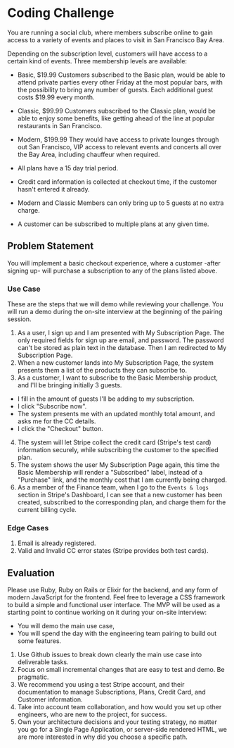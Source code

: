 # Coding Challenge

You are running a social club, where members subscribe online to gain access to
a variety of events and places to visit in San Francisco Bay Area.

Depending on the subscription level, customers will have access to a certain
kind of events. Three membership levels are available:
  - Basic, $19.99
    Customers subscribed to the Basic plan, would be able to attend private parties
    every other Friday at the most popular bars, with the possibility to bring any number of guests.
    Each additional guest costs $19.99 every month.
  - Classic, $99.99
    Customers subscribed to the Classic plan, would be able to enjoy
    some benefits, like getting ahead of the line at popular restaurants in San Francisco.    
  - Modern, $199.99
    They would have access to private lounges through out San Francisco, VIP access to relevant
    events and concerts all over the Bay Area, including chauffeur when required.

- All plans have a 15 day trial period.
- Credit card information is collected at checkout time, if the customer hasn't entered it already.
- Modern and Classic Members can only bring up to 5 guests at no extra charge.
- A customer can be subscribed to multiple plans at any given time.

## Problem Statement

You will implement a basic checkout experience, where a customer -after signing up- will
purchase a subscription to any of the plans listed above.

### Use Case

These are the steps that we will demo while reviewing your challenge. You will run a demo during the on-site interview at the beginning of the pairing session.

1. As a user, I sign up and I am presented with My Subscription Page. The only required
fields for sign up are email, and password. The password can't be stored as plain text in the database. Then I am redirected to My Subscription Page.
2. When a new customer lands into My Subscription Page, the system presents them a list of
the products they can subscribe to.
3. As a customer, I want to subscribe to the Basic Membership product, and I'll be bringing initially 3 guests.
  - I fill in the amount of guests I'll be adding to my subscription.
  - I click "Subscribe now".
  - The system presents me with an updated monthly total amount, and asks me for the CC details.
  - I click the "Checkout" button.
4. The system will let Stripe collect the credit card (Stripe's test card) information securely, while subscribing the customer to the specified plan.
5. The system shows the user My Subscription Page again, this time the Basic Membership will render a "Subscribed" label, instead of a "Purchase" link, and the monthly cost that I am currently being charged.
6. As a member of the Finance team, when I go to the `Events & logs` section in Stripe's Dashboard,
I can see that a new customer has been created, subscribed to the corresponding plan, and charge them
for the current billing cycle.

### Edge Cases
1. Email is already registered.
2. Valid and Invalid CC error states (Stripe provides both test cards).

## Evaluation

Please use Ruby, Ruby on Rails or Elixir for the backend, and any form of modern JavaScript for the frontend. Feel free to leverage a CSS framework to build a simple and functional user interface.
The MVP will be used as a starting point to continue working on it during your on-site interview:
  - You will demo the main use case,
  - You will spend the day with the engineering team pairing to build out some features.

1. Use Github issues to break down clearly the main use case into deliverable tasks.  
2. Focus on small incremental changes that are easy to test and demo. Be pragmatic.
3. We recommend you using a test Stripe account, and their documentation to manage Subscriptions, Plans, Credit Card, and Customer information.
4. Take into account team collaboration, and how would you set up other engineers, who are new to the project, for success.
5. Own your architecture decisions and your testing strategy, no matter you go for a Single Page Application, or server-side rendered HTML, we are more interested in why did you choose a specific path.